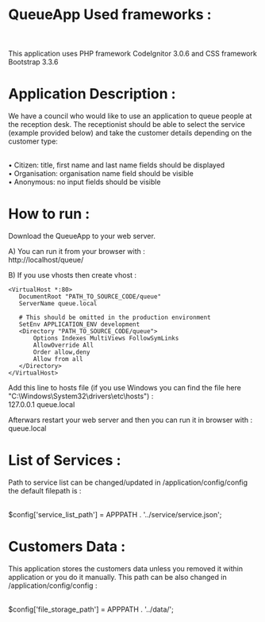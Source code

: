 # QueueApp Used frameworks :<br><br>

This application uses PHP framework CodeIgnitor 3.0.6 and CSS framework Bootstrap 3.3.6

# Application Description :

We have a council who would like to use an application to queue people at the reception
desk. The receptionist should be able to select the service (example provided below) and
take the customer details depending on the customer type:<br><br>

• Citizen: title, first name and last name fields should be displayed<br>
• Organisation: organisation name field should be visible<br>
• Anonymous: no input fields should be visible<br>

# How to run :

Download the QueueApp to your web server.

A) You can run it from your browser with :<br>
http://localhost/queue/

B) If you use vhosts then create vhost :
```
<VirtualHost *:80>
   DocumentRoot "PATH_TO_SOURCE_CODE/queue"
   ServerName queue.local
   
   # This should be omitted in the production environment
   SetEnv APPLICATION_ENV development                    
   <Directory "PATH_TO_SOURCE_CODE/queue">
       Options Indexes MultiViews FollowSymLinks
       AllowOverride All
       Order allow,deny
       Allow from all
   </Directory>
</VirtualHost>
```
Add this line to hosts file (if you use Windows you can find the file here "C:\Windows\System32\drivers\etc\hosts") :<br>
127.0.0.1	queue.local

Afterwars restart your web server and then you can run it in browser with :<br>
queue.local

# List of Services :

Path to service list can be changed/updated in /application/config/config
the default filepath is :<br><br>

$config['service_list_path'] = APPPATH . '../service/service.json';

# Customers Data :

This application stores the customers data unless you removed it within application or you do it manually.
This path can be also changed in /application/config/config :<br><br>

$config['file_storage_path'] = APPPATH . '../data/';
